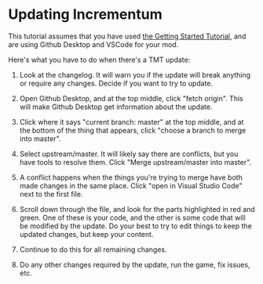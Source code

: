 # Updating Incrementum

This tutorial assumes that you have used [the Getting Started Tutorial](getting-started.md), and are using Github Desktop and VSCode for your mod.

Here's what you have to do when there's a TMT update:

1. Look at the changelog. It will warn you if the update will break anything or require any changes. Decide if you want to try to update.

2. Open Github Desktop, and at the top middle, click "fetch origin". This will make Github Desktop get information about the update. 

3. Click where it says "current branch: master" at the top middle, and at the bottom of the thing that appears, click "choose a branch to merge into master".

4. Select upstream/master. It will likely say there are conflicts, but you have tools to resolve them. Click "Merge upstream/master into master".

5. A conflict happens when the things you're trying to merge have both made changes in the same place. Click "open in Visual Studio Code" next to the first file. 

6. Scroll down through the file, and look for the parts highlighted in red and green. One of these is your code, and the other is some code that will be modified by the update. Do your best to try to edit things to keep the updated changes, but keep your content.

7. Continue to do this for all remaining changes.

8. Do any other changes required by the update, run the game, fix issues, etc.
